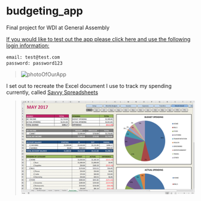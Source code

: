 # budgeting_app
Final project for WDI at General Assembly

[If you would like to test out the app please click here and use the following login information:](https://meticulous.herokuapp.com/)

```
email: test@test.com
password: password123
```

>![photoOfOurApp](app/assets/images/home_screen.png)

I set out to recreate the Excel document I use to track my spending currently, called [Savvy Spreadsheets](https://www.savvyspreadsheets.com/)

>![photoOfOurApp](app/assets/images/savvy_spreadsheets.png)
